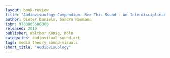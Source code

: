 ```yaml
---
layout: book-review
title: "Audiovisuology Compendium: See This Sound - An Interdisciplinary Survey of Audiovisual Culture"
author: Dieter Daniels, Sandra Naumann
isbn: 9783865606860
released: 2010
publisher: Walther König, Köln
categories: audiovisual sound-art
tags: media theory sound-visuals
short_title: "Audiovisuology"
---
```

